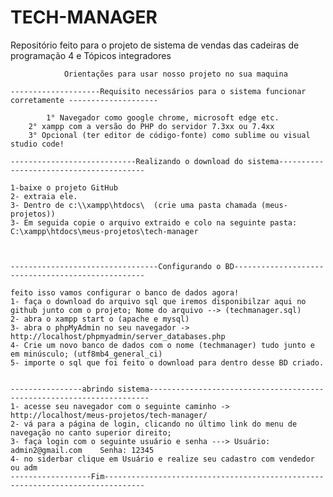 # TECH-MANAGER
 Repositório feito para o projeto de sistema de vendas das cadeiras de programação 4 e Tópicos integradores
	
				Orientações para usar nosso projeto no sua maquina
				
	--------------------Requisito necessários para o sistema funcionar corretamente --------------------
	
	        1° Navegador como google chrome, microsoft edge etc.
		2° xampp com a versão do PHP do servidor 7.3xx ou 7.4xx
		3° Opcional (ter editor de código-fonte) como sublime ou visual studio code!
		
	----------------------------Realizando o download do sistema----------------------------------------
	
	1-baixe o projeto GitHub
	2- extraia ele.
	3- Dentro de c:\\xampp\htdocs\  (crie uma pasta chamada (meus-projetos))
	3- Em seguida copie o arquivo extraido e colo na seguinte pasta: C:\xampp\htdocs\meus-projetos\tech-manager
	
	
	
	---------------------------------Configurando o BD--------------------------------------------------
	
	feito isso vamos configurar o banco de dados agora!
	1- faça o download do arquivo sql que iremos disponibilzar aqui no  github junto com o projeto; Nome do arquivo --> (techmanager.sql)
	2- abra o xampp start o (apache e mysql)
	3- abra o phpMyAdmin no seu navegador -> http://localhost/phpmyadmin/server_databases.php
	4- Crie um novo banco de dados com o nome (techmanager) tudo junto e em minúsculo; (utf8mb4_general_ci)
	5- importe o sql que foi feito o download para dentro desse BD criado.
	
	
	----------------abrindo sistema----------------------------------------------------------------------
	1- acesse seu navegador com o seguinte caminho -> http://localhost/meus-projetos/tech-manager/
	2- vá para a página de login, clicando no último link do menu de navegação no canto superior direito;
	3- faça login com o seguinte usuário e senha ---> Usuário: admin2@gmail.com    Senha: 12345
	4- no siderbar clique em Usuário e realize seu cadastro com vendedor ou adm 
	------------------Fim-------------------------------------------------------------------------------
